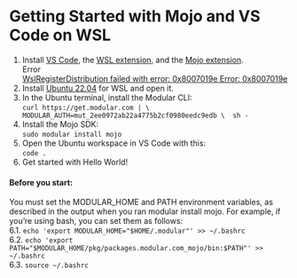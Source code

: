 # Getting Started with Mojo and VS Code on WSL
1. Install <a href="https://code.visualstudio.com/" target="_blank">VS Code</a>, the <a href="https://marketplace.visualstudio.com/items?itemName=ms-vscode-remote.remote-wsl" target="_blank">WSL extension</a>, and the <a href="https://marketplace.visualstudio.com/items?itemName=modular-mojotools.vscode-mojo" target="_blank">Mojo extension</a>. </br>
Error </br> 
<a href="https://www.youtube.com/watch?v=noHNiLYYGk4" target="_blank">WslRegisterDistribution failed with error: 0x8007019e Error: 0x8007019e</a>
2.  Install <a href="https://apps.microsoft.com/detail/ubuntu-22042-lts/9PN20MSR04DW?hl=en-us&gl=IL" target="_blank">Ubuntu 22.04</a> for WSL and open it. </br>
3. In the Ubuntu terminal, install the Modular CLI:</br>
   ```curl https://get.modular.com | \  MODULAR_AUTH=mut_2ee0972ab22a4775b2cf0980eedc9edb \  sh -```</br>
4. Install the Mojo SDK:</br>
   ```sudo modular install mojo```</br>
5. Open the Ubuntu workspace in VS Code with this:</br>
   ```code .```</br>
6. Get started with Hello World!</br>
#### Before you start:
You must set the MODULAR_HOME and PATH environment variables, as described in the output when you ran modular install mojo. For example, if you’re using bash, you can set them as follows:</br>
6.1. ```echo 'export MODULAR_HOME="$HOME/.modular"' >> ~/.bashrc```</br>
6.2. ```echo 'export PATH="$MODULAR_HOME/pkg/packages.modular.com_mojo/bin:$PATH"' >> ~/.bashrc ```</br>
6.3. ```source ~/.bashrc```
  
